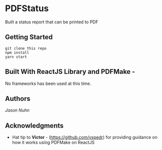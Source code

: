 # PDFStatus
Built a status report that can be printed to PDF

## Getting Started
```
git clone this repo
npm install
yarn start
```
<!-- ### Prerequisites
What things you need to install the software and how to install them

Give examples -->
<!-- ### Installing
A step by step series of examples that tell you have to get a development env running

Say what the step will be

Give the example
And repeat

until finished
End with an example of getting some data out of the system or using it for a little demo

## Running the tests
Explain how to run the automated tests for this system -->

<!-- ### Break down into end to end tests
Explain what these tests test and why

Give an example -->
<!-- ### And coding style tests
Explain what these tests test and why

Give an example -->
<!-- ## Deployment
Currently in development stage, utilizing heroku deployment tool. -->

## Built With ReactJS Library and PDFMake -
No frameworks has been used at this time.

<!-- ## Contributing
Please read CONTRIBUTING.md for details on our code of conduct, and the process for submitting pull requests to us. -->

<!-- ## Versioning
*In Development stage, no versioning at this time.* -->

## Authors
*Jason Nuhn*

<!-- ## License
*To Be Determined* -->

## Acknowledgments
- Hat tip to **Victor** - (https://github.com/vspedr) for providing guidance on how it works using PDFMake on ReactJS